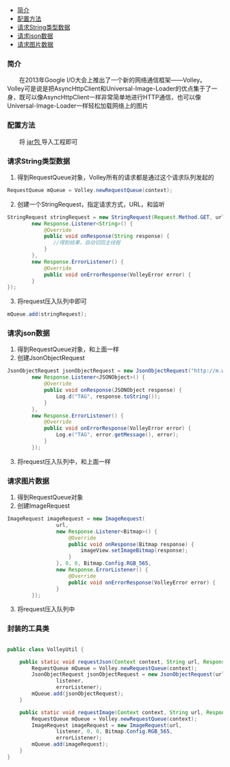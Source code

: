 * [简介](#简介)
* [配置方法](#配置方法)
* [请求String类型数据](#请求string类型数据)
* [请求json数据](#请求json数据)
* [请求图片数据](#请求图片数据)

### 简介
　　在2013年Google I/O大会上推出了一个新的网络通信框架——Volley。Volley可是说是把AsyncHttpClient和Universal-Image-Loader的优点集于了一身，既可以像AsyncHttpClient一样非常简单地进行HTTP通信，也可以像Universal-Image-Loader一样轻松加载网络上的图片
 
### 配置方法
　　将 [jar包 ][1]导入工程即可

### 请求String类型数据

 1. 得到RequestQueue对象，Volley所有的请求都是通过这个请求队列发起的

``` java
RequestQueue mQueue = Volley.newRequestQueue(context);  
```


 2. 创建一个StringRequest，指定请求方式，URL，和监听

``` java
StringRequest stringRequest = new StringRequest(Request.Method.GET, url,
		new Response.Listener<String>() {
			@Override
			public void onResponse(String response) {
			   //得到结果，自动切回主线程
			}
		}, 
		new Response.ErrorListener() {
			@Override
			public void onErrorResponse(VolleyError error) {
		}
});
```

 3. 将request压入队列中即可
 
``` java
mQueue.add(stringRequest); 
```

### 请求json数据

 1. 得到RequestQueue对象，和上面一样
 2. 创建JsonObjectRequest 
 
``` java
JsonObjectRequest jsonObjectRequest = new JsonObjectRequest("http://m.weather.com.cn/data/101010100.html", null,  
        new Response.Listener<JSONObject>() {  
            @Override  
            public void onResponse(JSONObject response) {  
                Log.d("TAG", response.toString());  
            }  
        }, 
		new Response.ErrorListener() {  
            @Override  
            public void onErrorResponse(VolleyError error) {  
                Log.e("TAG", error.getMessage(), error);  
            }  
        });  
```

 3. 将request压入队列中，和上面一样


### 请求图片数据

 1. 得到RequestQueue对象
 2. 创建ImageRequest
 
``` java
ImageRequest imageRequest = new ImageRequest(
                url,
                new Response.Listener<Bitmap>() {
                    @Override
                    public void onResponse(Bitmap response) {
                        imageView.setImageBitmap(response);
                    }
                }, 0, 0, Bitmap.Config.RGB_565, 
				new Response.ErrorListener() {
					@Override
					public void onErrorResponse(VolleyError error) {
         	    }
        });
```


 3. 将request压入队列中

  [1]: http://download.csdn.net/detail/sinyu890807/7152015
### 封装的工具类

``` java

public class VolleyUtil {

    public static void requestJson(Context context, String url, Response.Listener<JSONObject> listener, Response.ErrorListener errorListener) {
        RequestQueue mQueue = Volley.newRequestQueue(context);
        JsonObjectRequest jsonObjectRequest = new JsonObjectRequest(url, null,
                listener,
                errorListener);
        mQueue.add(jsonObjectRequest);
    }

    public static void requestImage(Context context, String url, Response.Listener<Bitmap> listener, Response.ErrorListener errorListener) {
        RequestQueue mQueue = Volley.newRequestQueue(context);
        ImageRequest imageRequest = new ImageRequest(url,
                listener, 0, 0, Bitmap.Config.RGB_565,
                errorListener);
        mQueue.add(imageRequest);
    }
}
```
